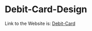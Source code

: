 # Debit-Card-Design
Link to the Website is: [Debit-Card](https://kriti-raj.github.io/Debit-Card-Design/)
